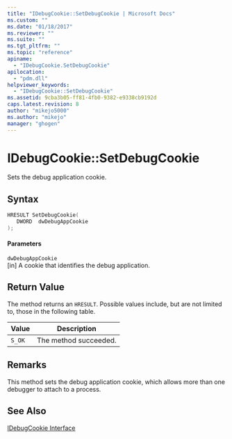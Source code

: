 ```yaml
---
title: "IDebugCookie::SetDebugCookie | Microsoft Docs"
ms.custom: ""
ms.date: "01/18/2017"
ms.reviewer: ""
ms.suite: ""
ms.tgt_pltfrm: ""
ms.topic: "reference"
apiname: 
  - "IDebugCookie.SetDebugCookie"
apilocation: 
  - "pdm.dll"
helpviewer_keywords: 
  - "IDebugCookie::SetDebugCookie"
ms.assetid: 9cba3b05-ff81-4fb0-9382-e9338cb9192d
caps.latest.revision: 8
author: "mikejo5000"
ms.author: "mikejo"
manager: "ghogen"
---
```

# IDebugCookie::SetDebugCookie
Sets the debug application cookie.  
  
## Syntax  
  
```cpp
HRESULT SetDebugCookie(  
   DWORD  dwDebugAppCookie  
);  
```  
  
#### Parameters  
 `dwDebugAppCookie`  
 [in] A cookie that identifies the debug application.  
  
## Return Value  
 The method returns an `HRESULT`. Possible values include, but are not limited to, those in the following table.  
  
|Value|Description|  
|-----------|-----------------|  
|`S_OK`|The method succeeded.|  
  
## Remarks  
 This method sets the debug application cookie, which allows more than one debugger to attach to a process.  
  
## See Also  
 [IDebugCookie Interface](../../winscript/reference/idebugcookie-interface.md)
